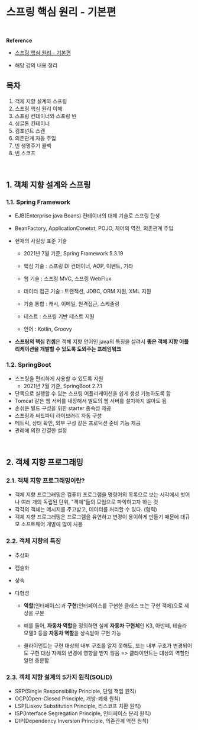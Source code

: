 # 스프링 핵심 원리 - 기본편

<br>

**Reference**

- [스프링 핵심 원리 - 기본편](https://www.inflearn.com/course/%EC%8A%A4%ED%94%84%EB%A7%81-%ED%95%B5%EC%8B%AC-%EC%9B%90%EB%A6%AC-%EA%B8%B0%EB%B3%B8%ED%8E%B8/dashboard)

- 해당 강의 내용 정리

## 목차

1. 객체 지향 설계와 스프링
2. 스프링 핵심 원리 이해
3. 스프링 컨테이너와 스프링 빈
4. 싱글톤 컨테이너
5. 컴포넌트 스캔
6. 의존관계 자동 주입
7. 빈 생명주기 콜백
8. 빈 스코프

<br>

## 1. 객체 지향 설계와 스프링

### 1.1. Spring Framework

- EJB(Enterprise java Beans) 컨테이너의 대체 기술로 스프링 탄생

- BeanFactory, ApplicationConetxt, POJO, 제어의 역전, 의존관계 주입

- 현재의 사실상 표준 기술

  - 2021년 7월 기준, Spring Framework 5.3.19

  - 핵심 기술 : 스프링 DI 컨테이너, AOP, 이벤트, 기타
  - 웹 기술 : 스프링 MVC, 스프링 WebFlux
  - 데이터 접근 기술 : 트랜잭션, JDBC, ORM 지원, XML 지원
  - 기술 통합 : 캐시, 이메일, 원격접근, 스케줄링
  - 테스트 : 스프링 기반 테스트 지원
  - 언어  : Kotlin, Groovy

- **스프링의 핵심 컨셉**은 객체 지향 언어인 java의 특징을 살려서 **좋은 객체 지향 어플리케이션을 개발할 수 있도록 도와주는 프레임워크**

### 1.2. SpringBoot

- 스프링을 편리하게 사용할 수 있도록 지원
  - 2021년 7월 기준, SpringBoot 2.7.1
- 단독으로 실행할 수 있는 스프링 어플리케이션을 쉽게 생성 가능하도록 함
- Tomcat 같은 웹 서버를 내장해서 별도의 웹 서버를 설치하지 않아도 됨
- 손쉬운 빌드 구성을 위한 starter 종속성 제공
- 스프링과 써드파티 라이브러리 자동 구성
- 메트릭, 상태 확인, 외부 구성 같은 프로덕션 준비 기능 제공
- 관례에 의한 간결한 설정

<br>

## 2. 객체 지향 프로그래밍

### 2.1. 객체 지향 프로그래밍이란?

- 객체 지향 프로그래밍은 컴퓨터 프로그램을 명령어의 목록으로 보는 시각에서 벗어나 여러 개의 독립된 단위,  "객체"들의 모임으로 파악하고자 하는 것
- 각각의 객체는 메시지를 주고받고, 데이터를 처리할 수 있다. (협력)
- 객체 지향 프로그래밍은 프로그램을 유연하고 변경이 용이하게 만들기 때문에 대규모 소프트웨어 개발에 많이 사용

### 2.2. 객체 지향의 특징

- 추상화

- 캡슐화

- 상속

- 다형성

  - **역할**(인터페이스)과 **구현**(인터페이스를 구현한 클래스 또는 구현 객체)으로 세상을 구분
  - 예를 들어, **자동차 역할**을 정의하면 실제 **자동차 구현체**인 K3, 아반떼, 테슬라 모델3 등을 **자동차 역할**을 상속받아 구현 가능

  - 클라이언트는 구현 대상의 내부 구조를 알지 못해도, 또는 내부 구조가 변경되어도 구현 대상 자체의 변경에 영향을 받지 않음 => 클라이언트는 대상의 역할만 알면 충분함

### 2.3. 객체 지향 설계의 5가지 원칙(SOLID)

- SRP(Single Responsibility Principle, 단일 책임 원칙) 
- OCP(Open-Closed Principle, 개방-폐쇄 원칙) 
- LSP(Liskov Substitution Principle, 리스코프 치환 원칙)
- ISP(Interface Segregation Principle, 인터페이스 분리 원칙)
- DIP(Dependency Inversion Principle, 의존관계 역전 원칙)
